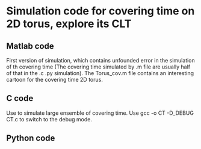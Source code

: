 # Simulation code for covering time on 2D torus, explore its CLT

## Matlab code
First version of simulation, which contains unfounded error in the simulation of th covering time (The covering time simulated by .m file are usually half of that in the .c .py simulation). The Torus_cov.m file contains an interesting cartoon for the covering time 2D torus.

## C code
Use to simulate large ensemble of covering time. Use gcc -o CT  -D_DEBUG CT.c to switch to the debug mode.

## Python code
